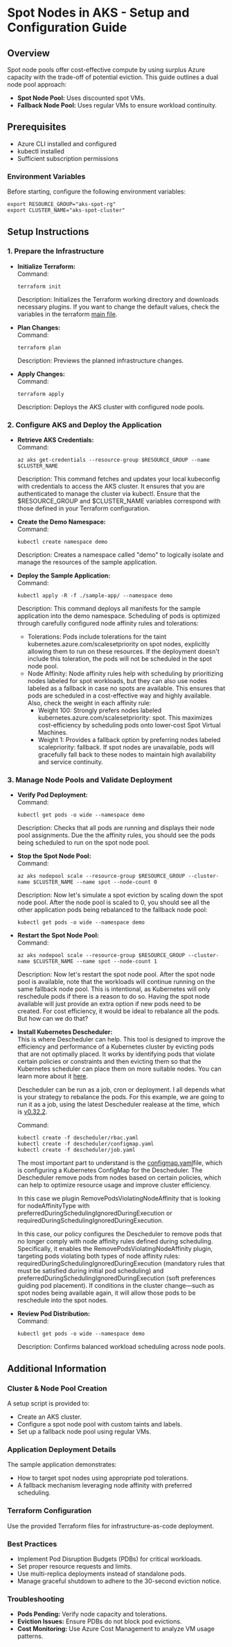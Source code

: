 # Spot Nodes in AKS - Setup and Configuration Guide

## Overview
Spot node pools offer cost-effective compute by using surplus Azure capacity with the trade-off of potential eviction. This guide outlines a dual node pool approach:
- **Spot Node Pool:** Uses discounted spot VMs.
- **Fallback Node Pool:** Uses regular VMs to ensure workload continuity.

## Prerequisites
- Azure CLI installed and configured
- kubectl installed
- Sufficient subscription permissions

### Environment Variables
Before starting, configure the following environment variables:
```
export RESOURCE_GROUP="aks-spot-rg"
export CLUSTER_NAME="aks-spot-cluster" 
```

## Setup Instructions

### 1. Prepare the Infrastructure
- **Initialize Terraform:**  
  Command: 
  ```
  terraform init
  ```  
  Description: Initializes the Terraform working directory and downloads necessary plugins. If you want to change the default values, check the variables in the terraform [main file](terraform/main.tf).

- **Plan Changes:**  
  Command:
  ```
  terraform plan
  ```  
  Description: Previews the planned infrastructure changes.

- **Apply Changes:**  
  Command:
  ```
  terraform apply
  ```  
  Description: Deploys the AKS cluster with configured node pools.

### 2. Configure AKS and Deploy the Application
- **Retrieve AKS Credentials:**  
  Command:
  ```
  az aks get-credentials --resource-group $RESOURCE_GROUP --name $CLUSTER_NAME
  ```  
  Description: This command fetches and updates your local kubeconfig with credentials to access the AKS cluster. It ensures that you are authenticated to manage the cluster via kubectl. Ensure that the $RESOURCE_GROUP and $CLUSTER_NAME variables correspond with those defined in your Terraform configuration.

- **Create the Demo Namespace:**  
  Command:
  ```
  kubectl create namespace demo
  ```  
  Description: Creates a namespace called "demo" to logically isolate and manage the resources of the sample application. 

- **Deploy the Sample Application:**  
  Command:
  ```
  kubectl apply -R -f ./sample-app/ --namespace demo
  ```  
  Description: This command deploys all manifests for the sample application into the demo namespace. Scheduling of pods is optimized through carefully configured node affinity rules and tolerations:
  -  Tolerations: Pods include tolerations for the taint kubernetes.azure.com/scalesetpriority on spot nodes, explicitly allowing them to run on these resources. If the deployment doesn't include this toleration, the pods will not be scheduled in the spot node pool. 
  - Node Affinity: Node affinity rules help with scheduling by prioritizing nodes labeled for spot workloads, but they can also use nodes labeled as a fallback in case no spots are available. This ensures that pods are scheduled in a cost-effective way and highly available. Also, check the weight in each affinity rule:
    - Weight 100: Strongly prefers nodes labeled kubernetes.azure.com/scalesetpriority: spot. This maximizes cost-efficiency by scheduling pods onto lower-cost Spot Virtual Machines.
    - Weight 1: Provides a fallback option by preferring nodes labeled scalepriority: fallback. If spot nodes are unavailable, pods will gracefully fall back to these nodes to maintain high availability and service continuity.

### 3. Manage Node Pools and Validate Deployment
- **Verify Pod Deployment:**  
  Command:
  ```
  kubectl get pods -o wide --namespace demo
  ```  
  Description: Checks that all pods are running and displays their node pool assignments. Due the the affinity rules, you should see the pods being scheduled to run on the spot node pool.

- **Stop the Spot Node Pool:**  
  Command:
  ```
  az aks nodepool scale --resource-group $RESOURCE_GROUP --cluster-name $CLUSTER_NAME --name spot --node-count 0
  ```  
  Description: Now let's simulate a spot eviction by scaling down the spot node pool. After the node pool is scaled to 0, you should see all the other application pods being rebalanced to the fallback node pool:
  ```
  kubectl get pods -o wide --namespace demo
  ```  

- **Restart the Spot Node Pool:**  
  Command:
  ```
  az aks nodepool scale --resource-group $RESOURCE_GROUP --cluster-name $CLUSTER_NAME --name spot --node-count 1
  ```  
  Description: Now let's restart the spot node pool. After the spot node pool is available, note that the workloads will continue running on the same fallback node pool. This is intentional, as Kubernetes will only reschedule pods if there is a reason to do so. Having the spot node available will just provide an extra option if new pods need to be created. For cost efficiency, it would be ideal to rebalance all the pods. But how can we do that?

- **Install Kubernetes Descheduler:**  
  This is where Descheduler can help. This tool is designed to improve the efficiency and performance of a Kubernetes cluster by evicting pods that are not optimally placed. It works by identifying pods that violate certain policies or constraints and then evicting them so that the Kubernetes scheduler can place them on more suitable nodes. You can learn more about it [here](https://github.com/kubernetes-sigs/descheduler).

  Descheduler can be run as a job, cron or deployment. I all depends what is your strategy to rebalance the pods. For this example, we are going to run it as a job, using the latest Descheduler realease at the time, which is [v0.32.2](https://github.com/kubernetes-sigs/descheduler/blob/release-1.32/README.md).

  Command:
  ```
  kubectl create -f descheduler/rbac.yaml
  kubectl create -f descheduler/configmap.yaml
  kubectl create -f descheduler/job.yaml
  ```  
  The most important part to understand is the [configmap.yaml]()file, which is configuring a Kubernetes ConfigMap for the Descheduler. The Descheduler remove pods from nodes based on certain policies, which can help to optimize resource usage and improve cluster efficiency.

  In this case we plugin RemovePodsViolatingNodeAffinity that is looking for nodeAffinityType with preferredDuringSchedulingIgnoredDuringExecution or requiredDuringSchedulingIgnoredDuringExecution. 

  In this case, our policy configures the Descheduler to remove pods that no longer comply with node affinity rules defined during scheduling. Specifically, it enables the RemovePodsViolatingNodeAffinity plugin, targeting pods violating both types of node affinity rules: requiredDuringSchedulingIgnoredDuringExecution (mandatory rules that must be satisfied during initial pod scheduling) and preferredDuringSchedulingIgnoredDuringExecution (soft preferences guiding pod placement). If conditions in the cluster change—such as spot nodes being available again, it will allow those pods to be reschedule into the spot nodes.

- **Review Pod Distribution:**  
  Command:
  ```
  kubectl get pods -o wide --namespace demo
  ```  
  Description: Confirms balanced workload scheduling across node pools.

## Additional Information

### Cluster & Node Pool Creation
A setup script is provided to:
- Create an AKS cluster.
- Configure a spot node pool with custom taints and labels.
- Set up a fallback node pool using regular VMs.

### Application Deployment Details
The sample application demonstrates:
- How to target spot nodes using appropriate pod tolerations.
- A fallback mechanism leveraging node affinity with preferred scheduling.

### Terraform Configuration
Use the provided Terraform files for infrastructure-as-code deployment.

### Best Practices
- Implement Pod Disruption Budgets (PDBs) for critical workloads.
- Set proper resource requests and limits.
- Use multi-replica deployments instead of standalone pods.
- Manage graceful shutdown to adhere to the 30-second eviction notice.

### Troubleshooting
- **Pods Pending:** Verify node capacity and tolerations.
- **Eviction Issues:** Ensure PDBs do not block pod evictions.
- **Cost Monitoring:** Use Azure Cost Management to analyze VM usage patterns.
